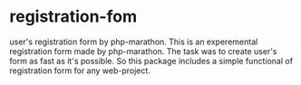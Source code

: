 # registration-fom
user's registration form by php-marathon.
This is an experemental registration form made by php-marathon. The task was to create user's form as fast as it's possible. 
So this package includes a simple functional of registration form for any web-project. 
